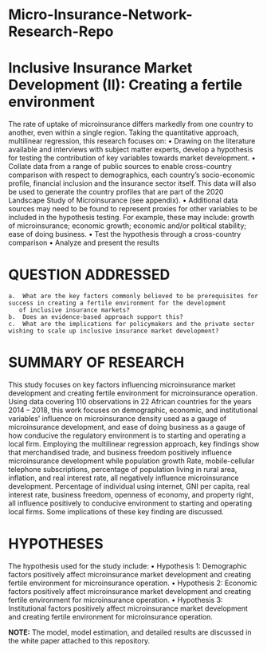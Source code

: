 # Micro-Insurance-Network-Research-Repo

 # Inclusive Insurance Market Development (II): Creating a fertile environment
The rate of uptake of microinsurance differs markedly from one country to another, even within a single region. Taking the quantitative approach, 
multilinear regression, this research focuses on:
    •	Drawing on the literature available and interviews with subject matter experts, develop a hypothesis for testing the contribution of key variables 
      towards market development.
    •	Collate data from a range of public sources to enable cross-country comparison with respect to demographics, each country’s socio-economic profile, 
      financial inclusion and the insurance sector itself. This data will also be used to generate the country profiles that are part of the 2020 Landscape 
      Study of Microinsurance (see appendix).
    •	Additional data sources may need to be found to represent proxies for other variables to be included in the hypothesis testing. For example, these may
      include: growth of microinsurance; economic growth; economic and/or political stability; ease of doing business. 
    •	Test the hypothesis through a cross-country comparison
    •	Analyze and present the results
 
# QUESTION ADDRESSED 
    a.	What are the key factors commonly believed to be prerequisites for success in creating a fertile environment for the development
       of inclusive insurance markets?
    b.	Does an evidence-based approach support this?
    c.	What are the implications for policymakers and the private sector wishing to scale up inclusive insurance market development?


#	SUMMARY OF RESEARCH
This study focuses on key factors influencing microinsurance market development and creating fertile environment for microinsurance operation. Using data covering 
110 observations in 22 African countries for the years 2014 – 2018, this work focuses on demographic, economic, and institutional variables’ influence on microinsurance
density used as a gauge of microinsurance development, and ease of doing business as a gauge of how conducive the regulatory environment is to starting and operating a 
local firm. Employing the multilinear regression approach, key findings show that merchandised trade, and business freedom positively influence microinsurance development
while population growth Rate, mobile-cellular telephone subscriptions, percentage of population living in rural area, inflation, and real interest rate, all negatively 
influence microinsurance development.  Percentage of individual using internet, GNI per capita, real interest rate, business freedom, openness of economy, and property 
right, all influence positively to conducive environment to starting and operating local firms. Some implications of these key finding are discussed.

# HYPOTHESES
The hypothesis used for the study include:
  •	Hypothesis 1: Demographic factors positively affect microinsurance market development and creating fertile environment for microinsurance operation.
  •	Hypothesis 2: Economic factors positively affect microinsurance market development and creating fertile environment for microinsurance operation.
  •	Hypothesis 3: Institutional factors positively affect microinsurance market development and creating fertile environment for microinsurance operation.


**NOTE:** The model, model estimation, and detailed results are discussed in the white paper attached to this repository.


